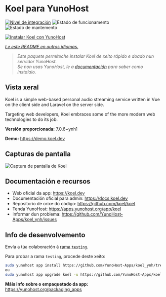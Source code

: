 <!--
NOTA: Este README foi creado automáticamente por <https://github.com/YunoHost/apps/tree/master/tools/readme_generator>
NON debe editarse manualmente.
-->

# Koel para YunoHost

[![Nivel de integración](https://dash.yunohost.org/integration/koel.svg)](https://ci-apps.yunohost.org/ci/apps/koel/) ![Estado de funcionamento](https://ci-apps.yunohost.org/ci/badges/koel.status.svg) ![Estado de mantemento](https://ci-apps.yunohost.org/ci/badges/koel.maintain.svg)

[![Instalar Koel con YunoHost](https://install-app.yunohost.org/install-with-yunohost.svg)](https://install-app.yunohost.org/?app=koel)

*[Le este README en outros idiomas.](./ALL_README.md)*

> *Este paquete permíteche instalar Koel de xeito rápido e doado nun servidor YunoHost.*  
> *Se non usas YunoHost, le a [documentación](https://yunohost.org/install) para saber como instalalo.*

## Vista xeral

Koel is a simple web-based personal audio streaming service written in Vue on the client side and Laravel on the server side.

Targeting web developers, Koel embraces some of the more modern web technologies to do its job.


**Versión proporcionada:** 7.0.6~ynh1

**Demo:** <https://demo.koel.dev>

## Capturas de pantalla

![Captura de pantalla de Koel](./doc/screenshots/showcase.png)

## Documentación e recursos

- Web oficial da app: <https://koel.dev>
- Documentación oficial para admin: <https://docs.koel.dev>
- Repositorio de orixe do código: <https://github.com/koel/koel>
- Tenda YunoHost: <https://apps.yunohost.org/app/koel>
- Informar dun problema: <https://github.com/YunoHost-Apps/koel_ynh/issues>

## Info de desenvolvemento

Envía a túa colaboración á [rama `testing`](https://github.com/YunoHost-Apps/koel_ynh/tree/testing).

Para probar a rama `testing`, procede deste xeito:

```bash
sudo yunohost app install https://github.com/YunoHost-Apps/koel_ynh/tree/testing --debug
ou
sudo yunohost app upgrade koel -u https://github.com/YunoHost-Apps/koel_ynh/tree/testing --debug
```

**Máis info sobre o empaquetado da app:** <https://yunohost.org/packaging_apps>
